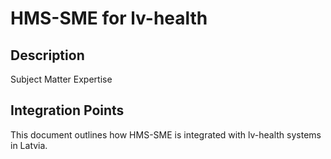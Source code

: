 # HMS-SME for lv-health

## Description

Subject Matter Expertise

## Integration Points

This document outlines how HMS-SME is integrated with lv-health systems in Latvia.

